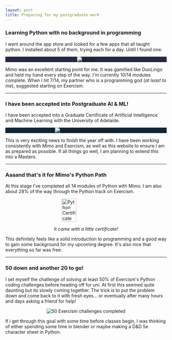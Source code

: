 ```yaml
---
layout: post
title: Preparing for my postgraduate work
---
```


### Learning Python with no background in programming
I went around the app store and looked for a few apps that all taught python. I installed about 5 of them, trying each for a day. Until I found one:

<a style="display: flex; justify-content: center; background-color: #262845;" href="https://mimo.org/" title="Mimo!">
    <img src="https://drackonack.github.io/assets/img/Mimo.png" alt="Mimo!">
</a>


Mimo was an excellent starting point for me. It was gamified like DuoLingo and held my hand every step of the way.
I'm currently 10/14 modules complete. When I hit 7/14, my partner who is a programming god (*at least to me*), suggested starting on Exercism.

---

### I have been accepted into Postgraduate AI & ML!
I have been accepted into a Graduate Certificate of Artificial Intelligence and Machine Learning with the University of Adelaide.

<a style="display: flex; justify-content: center; background-color: #112534;" href="https://www.adelaide.edu.au/" title="University of Adelaide">
    <img src="https://drackonack.github.io/assets/img/UofA logo small.png" alt="University of Adelaide logo">
</a>

This is very exciting news to finish the year off with. I have been working consistently with Mimo and Exercism, as well as this website to ensure I am as prepared as possible. If all things go well, I am planning to extend this into a Masters.

---

### Aaaand that's it for Mimo's Python Path
At this stage I've completed all 14 modules of Python with Mimo. I am also about 28% of the way through the Python track on Exercism.

<div>
    <a style="display: flex; justify-content: center;" title="Python Certificate">
        <img src="https://drackonack.github.io/assets/img/Python Certificate.png" alt="Python Certificate" width="30%" height="30%">
    </a>
    <p style="text-align: center;">
        <i>It came with a little certificate!</i>
    </p>
</div>

This definitely feels like a solid introduction to programming and a good way to gain some background for my upcoming degree. It's also nice that everything so far was free.

---

### 50 down and another 20 to go!
I set myself the challenge of solving at least 50% of Exercism's Python coding challenges before heading off for uni. At first this seemed quite daunting but its slowly coming together. The trick is to put the problem down and come back to it with fresh eyes... or eventually after many hours and days asking a friend for help!

<a style="display: flex; justify-content: center;" title="50 Exercism challenges completed">
    <img src="https://drackonack.github.io/assets/img/Exercism 50.png" alt="50 Exercism challenges completed">
</a>

If i get through this goal with some time before classes begin, I was thinking of either spending some time in blender or maybe making a D&D 5e character sheet in Python. 